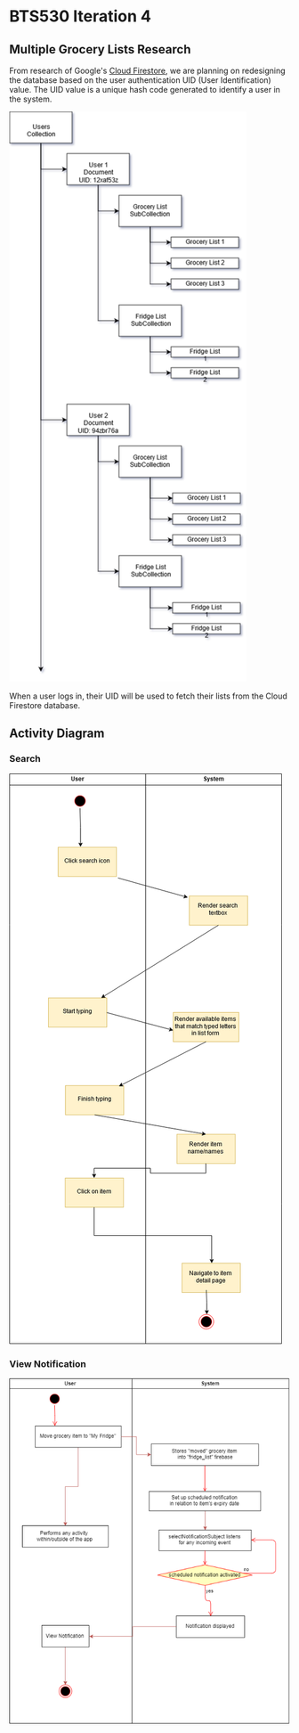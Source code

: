 # BTS530 Iteration 4

## Multiple Grocery Lists Research

From research of Google's [Cloud Firestore](https://cloud.google.com/firestore/ "Firestore Homepage"), we are planning on redesigning the database based on the user authentication UID (User Identification) value. The UID value is a unique hash code generated to identify a user in the system.

![alt text](./Images/BTS530_Iter4_MultipleListDesign.png)

When a user logs in, their UID will be used to fetch their lists from the Cloud Firestore database.

## Activity Diagram

### Search
![alt text](./Images/BTS530_Search.png)

### View Notification
![alt text](./Images/show_notification.png)
